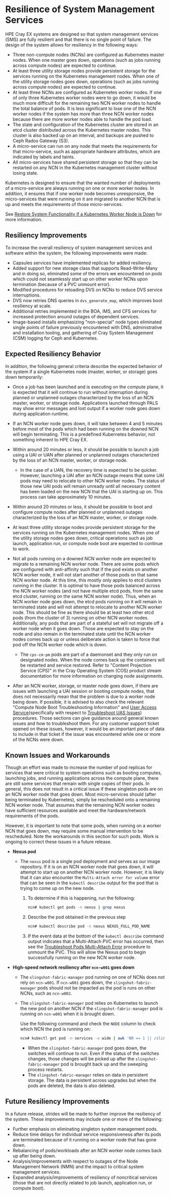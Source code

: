 # Resilience of System Management Services

HPE Cray EX systems are designed so that system management services \(SMS\) are fully resilient and that there is no single point of failure. The design of the system allows for resiliency in the following ways:

* Three non-compute nodes \(NCNs\) are configured as Kubernetes master nodes. When one master goes down, operations \(such as jobs running across compute nodes\) are expected to continue.
* At least three utility storage nodes provide persistent storage for the services running on the Kubernetes management nodes. When one of the utility storage nodes goes down, operations \(such as jobs running across compute nodes\) are expected to continue.
* At least three NCNs are configured as Kubernetes worker nodes.
  If one of only three Kubernetes worker nodes were to go down, it would be much more difficult for the remaining two NCN worker nodes to handle the total balance of pods.
  It is less significant to lose one of the NCN worker nodes if the system has more than three NCN worker nodes because there are more worker nodes able to handle the pod load.
* The state and configuration of the Kubernetes cluster are stored in an etcd cluster distributed across the Kubernetes master nodes. This cluster is also backed up on an interval, and backups are pushed to Ceph Rados Gateway \(S3\).
* A micro-service can run on any node that meets the requirements for that micro-service, such as appropriate hardware attributes, which are indicated by labels and taints.
* All micro-services have shared persistent storage so that they can be restarted on any NCN in the Kubernetes management cluster without losing state.

Kubernetes is designed to ensure that the wanted number of deployments of a micro-service are always running on one or more worker nodes.
In addition, it ensures that if one worker node becomes unresponsive, the micro-services that were running on it are
migrated to another NCN that is up and meets the requirements of those micro-services.

See [Restore System Functionality if a Kubernetes Worker Node is Down](Restore_System_Functionality_if_a_Kubernetes_Worker_Node_is_Down.md) for more information.

## Resiliency Improvements

To increase the overall resiliency of system management services and software within the system, the following improvements were made:

* Capsules services have implemented replicas for added resiliency.
* Added support for new storage class that supports Read-Write-Many and in doing so, eliminated some of the errors
  we encountered on pods which could not seamlessly start up on other worker NCNs upon termination \(because of a PVC unmount error\).
* Modified procedures for reloading DVS on NCNs to reduce DVS service interruptions.
* DVS now retries DNS queries in `dvs_generate_map`, which improves boot resiliency at scale.
* Additional retries implemented in the BOA, IMS, and CFS services for increased protection around outages of dependent services.
* Image-based installs emphasizing "non-special" node types eliminated single points of failure previously encountered with DNS, administrative and installation tooling, and gathering of Cray System Management \(CSM\) logging for Ceph and Kubernetes.

## Expected Resiliency Behavior

In addition, the following general criteria describe the expected behavior of the system if a single Kubernetes node \(master, worker, or storage\) goes down temporarily:

* Once a job has been launched and is executing on the compute plane,
  it is expected that it will continue to run without interruption during planned or unplanned outages characterized by the loss of an NCN master, worker, or storage node.
  Applications launched through PALS may show error messages and lost output if a worker node goes down during application runtime.
* If an NCN worker node goes down, it will take between 4 and 5 minutes before most of the pods which had been running on the downed NCN will begin terminating. This is a predefined Kubernetes behavior, not something inherent to HPE Cray EX.
* Within around 20 minutes or less, it should be possible to launch a job using a UAI or UAN after planned or unplanned outages characterized by the loss of an NCN master, worker, or storage node.
  * In the case of a UAN, the recovery time is expected to be quicker.
    However, launching a UAI after an NCN outage means that some UAI pods may need to relocate to other NCN worker nodes.
    The status of those new UAI pods will remain unready until all necessary content has been loaded on the new NCN that the UAI is starting up on.
    This process can take approximately 10 minutes.
* Within around 20 minutes or less, it should be possible to boot and configure compute nodes
  after planned or unplanned outages characterized by the loss of an NCN master, worker, or storage node.

* At least three utility storage nodes provide persistent storage for the services running on the Kubernetes management nodes.
  When one of the utility storage nodes goes down, critical operations such as job launch, application run, or compute node boot are expected to continue to work.
* Not all pods running on a downed NCN worker node are expected to migrate to a remaining NCN worker node.
  There are some pods which are configured with anti-affinity such that if the pod exists on another NCN worker node, it will not start another of those pods on that same NCN worker node.
  At this time, this mostly only applies to etcd clusters running in the cluster.
  It is optimal to have those pods balanced across the NCN worker nodes \(and not have multiple etcd pods, from the same etcd cluster, running on the same NCN worker node\).
  Thus, when an NCN worker node goes down, the etcd pods running on it will remain in terminated state and will not attempt to relocate to another NCN worker node.
  This should be fine as there should be at least two other etcd pods \(from the cluster of 3\) running on other NCN worker nodes.
  Additionally, any pods that are part of a stateful set will not migrate off a worker node when it goes down.
  Those are expected to stay on the node and also remain in the terminated state until the NCN worker nodes comes back up
  or unless deliberate action is taken to force that pod off the NCN worker node which is down.
  * The `cps-cm-pm` pods are part of a daemonset and they only run on designated nodes. When the node comes back up the containers will be restarted and service restored.
    Refer to "Content Projection Service \(CPS\)" in the Cray Operating System \(COS\) product stream documentation for more information on changing node assignments.
* After an NCN worker, storage, or master node goes down, if there are issues with launching a UAI session or booting compute
  nodes, that does not necessarily mean that the problem is due to a worker node being down.
  If possible, it is advised to also check the relevant
  "Compute Node Boot Troubleshooting Information" and [User Access Service](../UAS_user_and_admin_topics/index.md)(specifically with respect to [Troubleshoot UAS Issues](../UAS_user_and_admin_topics/Troubleshoot_UAS_Issues.md)) procedures.
  Those sections can give guidance around general known issues and how to troubleshoot them.
  For any customer support ticket opened on these issues, however, it would be an important piece of
  data to include in that ticket if the issue was encountered while one or more of the NCNs were down.

## Known Issues and Workarounds

Though an effort was made to increase the number of pod replicas for services that were critical to system operations
such as booting computes, launching jobs, and running applications across the compute plane, there are still some services that remain with single copies of their pods.
In general, this does not result in a critical issue if these singleton pods are on an NCN worker node that goes down.
Most micro-services should \(after being terminated by Kubernetes\), simply be rescheduled onto a remaining NCN worker node.
That assumes that the remaining NCN worker nodes have sufficient resources available and meet the hardware/network requirements of the pods.

However, it is important to note that some pods, when running on a worker NCN that goes down, may require some manual intervention to be rescheduled.
Note the workarounds in this section for such pods. Work is ongoing to correct these issues in a future release.

* **Nexus pod**
  * The `nexus` pod is a single pod deployment and serves as our image repository.
    If it is on an NCN worker node that goes down, it will attempt to start up on another NCN worker node.
    However, it is likely that it can also encounter the `Multi-Attach error for volume` error that can be seen in the `kubectl describe` output for the pod that is trying to come up on the new node.
    1. To determine if this is happening, run the following:

        ```bash
        ncn# kubectl get pods -n nexus | grep nexus
        ```

    2. Describe the pod obtained in the previous step

        ```bash
        ncn# kubectl describe pod -n nexus NEXUS_FULL_POD_NAME
        ```

    3. If the event data at the bottom of the `kubectl describe` command output indicates that a Multi-Attach PVC error has occurred,
       then see the [Troubleshoot Pods Multi-Attach Error](../utility_storage/Troubleshoot_Pods_Multi-Attach_Error.md) procedure to unmount the PVC.
       This will allow the Nexus pod to begin successfully running on the new NCN worker node.

* **High-speed network resiliency after `ncn-w001` goes down**
  * The `slingshot-fabric-manager` pod running on one of NCNs does not rely on `ncn-w001`. If `ncn-w001` goes down, the `slingshot-fabric-manager` pods should not be impacted as the pod is runs on other NCNs, such as `ncn-w002`.
  * The `slingshot-fabric-manager` pod relies on Kubernetes to launch the new pod on another NCN if the `slingshot-fabric-manager` pod is running on `ncn-w001` when it is brought down.

    Use the following command and check the `NODE` column to check which NCN the pod is running on:

    ```bash
    ncn# kubectl get pod -n services -o wide | awk 'NR == 1 || /slingshot-fabric-manager/'
    ```

    * When the `slingshot-fabric-manager` pod goes down, the switches will continue to run.
      Even if the status of the switches changes, those changes will be picked up after the `slingshot-fabric-manager` pod is brought back up and the sweeping process restarts.
    * The `slingshot-fabric-manager` relies on data in persistent storage. The data is persistent across upgrades but when the pods are deleted, the data is also deleted.

## Future Resiliency Improvements

In a future release, strides will be made to further improve the resiliency of the system.
These improvements may include one or more of the following:

* Further emphasis on eliminating singleton system management pods.
* Reduce time delays for individual service responsiveness after its pods are terminated because of it running on a worker node that has gone down.
* Rebalancing of pods/workloads after an NCN worker node comes back up after being down.
* Analysis/improvements with respect to outages of the Node Management Network \(NMN\) and the impact to critical system management services.
* Expanded analysis/improvements of resiliency of noncritical services \(those that are not directly related to job launch, application run, or compute boot\).
